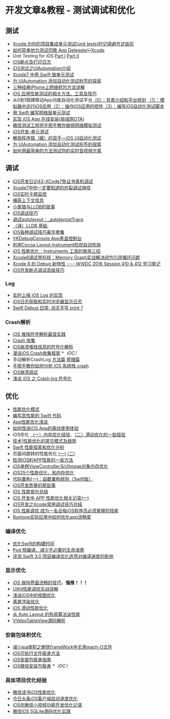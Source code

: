 # 开发文章&教程 - 测试调试和优化
## 测试
- [Xcode:为你的项目集成单元测试(unit tests)时记得避开这些坑][1]
- [如何简单地为测试切换 App Delegate￼Xcode][2] 
- Unit Testing for iOS [Part Ⅰ][3] [Part Ⅱ][4]
- [iOS断点及打印日志][5]
- [iOS测试之UIAutomation介绍][6]
- [Xcode7 中用 Swift 做单元测试][7]
- [为 UIAutomation 添加自动化测试标签的探索][8]
- [三种经典iPhone上网络抓包方法详解][9]
- [iOS 应用性能测试的相关方法、工具及技巧][10]
- 从0到1搭建移动App功能自动化测试平台[（0）：背景介绍和平台规划][11] [（1）：模拟器中运行iOS应用][12][（2）：操作iOS应用的控件][13][（3）：编写iOS自动化测试脚本][14]
- [用 Swift 编写网络层单元测试][15]
- [实现 iOS App 在线安装(局域网OTA)][16]
- [微信测试工程师手把手教你做弱网络模拟测试][17]
- [iOS开发-单元测试][18]
- [解放程序猿（媛）的双手—iOS UI自动化测试][19]
- [为 UIAutomation 添加自动化测试标签的探索][20]
- [如何用最简单的方法测试你的实时音视频方案][21]

## 调试
- [iOS开发日记43-XCode7免证书真机调试][22]
- [Xcode7中你一定要知道的炸裂调试神技][23]
- [iOS实时卡顿监控][24]
- [捕获上下文信息][25]
- [小笨狼与LLDB的故事][26]
- [iOS调试技巧][27]
- [调试autolayout：\_autolayoutTrace][28]
- [（译）LLDB 基础 ][29]
- [iOS各种调试技巧豪华套餐][30]
- [VKDebugConsole App黑盒控制台][31]
- [利用Cocoa Layout Instrument检视自动布局][32]
- [iOS 性能优化：Instruments 工具的救命三招][33]
- [Xcode8调试黑科技：Memory Graph实战解决闭包引用循环问题][34]
- [Xcode 8 的 Debug 新特性 ---- WWDC 2016 Session 410 & 412 学习笔记][35]
- [iOS开发断点调试高级技巧][36]

### Log
- [实时上报 iOS Log 的实现][37]
- [iOS日志获取和实时浏览器显示日志][38]
- [Swift Debug 日常: 消灭手写 print ?][39]

### Crash解析
- [iOS 堆栈符号解析最佳实践][40]
- [Crash 收集][41]
- [iOS崩溃堆栈信息的符号化解析][42]
- [漫谈iOS Crash收集框架][43] _\*（OC）_
- 手动解析CrashLog [方法篇][44] [原理篇][45]
- [手把手教你如何分析 iOS 系统栈 crash][46]
- [iOS崩溃调试][47]
- [浅谈 iOS 之 Crash log 符号化][48]

## 优化
- [性能优化模式][49]
- [编写高性能的 Swift 代码][50]
- [App性能优化浅谈 ][51]
- [如何改进iOS App的离线使用体验][52]
- iOS优化 [（一）内存优化经验][53]、[（二）滑动优化的一些经验][54]
- [技术|性能优化的常见模式及趋势][55]
- [Swift 性能探索和优化分析][56]
- 页面间跳转的性能优化 [(一)][57] [(二)][58]
- [检测iOS的APP性能的一些方法][59]
- [iOS单例ViewController与UIImage对象内存优化][60]
- [iOS25个性能优化，和内存优化][61]
- [代码重构(一)：函数重构规则（Swift版）][62]
- [iOS开发质量的那些事][63]
- [IOS 性能提升总结][64]
- [iOS 开发中 APP 性能优化相关记录(一)][65]
- [iOS开发之Xcode常用调试技巧总结][66]
- [iOS 性能调优,成为一名合格iOS程序员必须掌握的技能][67]
- [Runloop实际应用中如何优化app流畅度][68]

### 编译优化
- [优化Swift的构建时间][69]
- [Pod 预编译，减少不必要的生命浪费][70]
- [评测 Swift 3.0 项目编译优化选项对编译速度的影响][71]

### 显示优化
- [iOS 保持界面流畅的技巧][72]，**强推！！！**
- [UIKit性能调优实战讲解][73]
- [浅谈iOS中的视图优化][74]
- [离屏渲染优化][75]
- [iOS 滑动性能优化][76]
- [从 Auto Layout 的布局算法谈性能][77]
- [VVeboTableView源码解析][78]

### 安装包体积优化
- [减小ipa体积之删除frameWork中无用mach-O文件][79]
- [iOS可执行文件瘦身方法][80]
- [iOS安装包瘦身指南][81]
- [iOS微信安装包瘦身][82] _\*（OC）_

### 具体项目优化经验
- [微信读书iOS性能优化][83]
- [今日头条iOS客户端启动速度优化][84]
- [iOS仿微信小视频功能开发优化记录][85]
- [微信iOS SQLite源码优化实践][86]

[1]:	http://www.jianshu.com/p/d15a7dea0c5a "Xcode:为你的项目集成单元测试(unit tests)时记得避开这些坑"
[2]:	http://www.cocoachina.com/ios/20151222/14766.html
[3]:	http://chengway.in/unit-testing-for-ios-part-i/ "Unit Testing for iOS Part Ⅰ"
[4]:	http://chengway.in/unit-testing-for-ios-part-ii/ "Unit Testing for iOS Part Ⅱ"
[5]:	http://www.cnblogs.com/jsin-han/p/5156384.html "iOS断点及打印日志"
[6]:	http://summertreee.github.io/blog/2016/02/29/iosce-shi-zhi-uiautomationjie-shao/ "iOS测试之UIAutomation介绍"
[7]:	http://swift.gg/2016/03/23/unit-testing-swift/ "Xcode7 中用 Swift 做单元测试"
[8]:	http://yulingtianxia.com/blog/2016/03/28/Add-UITest-Label-for-UIAutomation/ "为 UIAutomation 添加自动化测试标签的探索"
[9]:	http://www.cnblogs.com/TingyunAPM/p/5302867.html "三种经典iPhone上网络抓包方法详解"
[10]:	http://ios.jobbole.com/84918/ "iOS 应用性能测试的相关方法、工具及技巧"
[11]:	http://debugtalk.com/post/build-app-automated-test-platform-from-0-to-1-backgroud-introduction "从0到1搭建移动App功能自动化测试平台（0）：背景介绍和平台规划"
[12]:	http://debugtalk.com/post/build-app-automated-test-platform-from-0-to-1-Appium-inspector-iOS-simulator "从0到1搭建移动App功能自动化测试平台（1）：模拟器中运行iOS应用"
[13]:	http://debugtalk.com/post/build-app-automated-test-platform-from-0-to-1-Appium-interrogate-iOS-UI "从0到1搭建移动App功能自动化测试平台（2）：操作iOS应用的控件"
[14]:	http://debugtalk.com/post/build-app-automated-test-platform-from-0-to-1-write-iOS-testcase-scripts "从0到1搭建移动App功能自动化测试平台（3）：编写iOS自动化测试脚本"
[15]:	http://www.jianshu.com/p/9a89aea48257 "用 Swift 编写网络层单元测试"
[16]:	http://www.jianshu.com/p/0546968b2d91 "实现 iOS App 在线安装(局域网OTA)"
[17]:	http://mp.weixin.qq.com/s?__biz=MzAxMzYyNDkyNA==&mid=2651332070&idx=1&sn=2fae22d0089b0af8ace73280f05492b1&scene=1&srcid=0530uZEAvbQFuj1HUrTYUtVd#wechat_redirect
[18]:	http://www.jianshu.com/p/11124d7f4968 "iOS开发-单元测试"
[19]:	http://tmq.qq.com/2016/06/uitestingiosautomation/ "解放程序猿（媛）的双手—iOS UI自动化测试"
[20]:	http://yulingtianxia.com/blog/2016/03/28/Add-UITest-Label-for-UIAutomation/ "为 UIAutomation 添加自动化测试标签的探索"
[21]:	http://www.52im.net/thread-535-1-1.html
[22]:	http://www.cnblogs.com/Twisted-Fate/p/4935487.html "iOS开发日记43-XCode7免证书真机调试"
[23]:	http://www.jianshu.com/p/70ed36cf8a98
[24]:	http://www.tanhao.me/code/151113.html/ "iOS实时卡顿监控"
[25]:	http://swift.gg/2015/11/16/capturing-context-swiftlang/ "捕获上下文信息"
[26]:	http://www.jianshu.com/p/e89af3e9a8d7 "小笨狼与LLDB的故事"
[27]:	http://www.henishuo.com/ios-lldb-debug-tech/ "iOS调试技巧"
[28]:	http://www.jianshu.com/p/3d642af85171 "调试autolayout：_autolayoutTrace（20160323补充）"
[29]:	https://segmentfault.com/a/1190000004976815 "[译] LLDB 基础"
[30]:	http://www.cnblogs.com/androidshouce/p/5586212.html "iOS各种调试技巧豪华套餐"
[31]:	http://awhisper.github.io/2016/05/22/VKDebugConsole-App%E9%BB%91%E7%9B%92%E6%8E%A7%E5%88%B6%E5%8F%B0/ "VKDebugConsole App黑盒控制台"
[32]:	http://www.cocoachina.com/ios/20151105/13927.html
[33]:	https://blog.leancloud.cn/2835/
[34]:	http://www.jianshu.com/p/f792f9aa2e45 "Xcode8调试黑科技：Memory Graph实战解决闭包引用循环问题"
[35]:	http://www.jianshu.com/p/074072c33916 "Xcode 8 的 Debug 新特性 ---- WWDC 2016 Session 410 & 412 学习笔记"
[36]:	http://www.jianshu.com/p/8e9fc9a8ab78
[37]:	http://mp.weixin.qq.com/s?__biz=MzIwMTYzMzcwOQ==&mid=2650948350&idx=1&sn=102e05d9ffb80ede917cf3f3b5959e19&scene=1&srcid=05294DgJYqxeAuyOCIlBuPkU&from=groupmessage&isappinstalled=0#wechat_redirect
[38]:	https://yohunl.com/iosri-zhi-huo-qu-he-shi-shi-liu-lan-qi-xian-shi-ri-zhi/ "iOS日志获取和实时浏览器显示日志"
[39]:	http://www.jianshu.com/p/55ce421e47e9 "Swift Debug 日常: 消灭手写 print ?"
[40]:	http://mp.weixin.qq.com/s?__biz=MzI1MTA1MzM2Nw==&mid=2649796873&idx=1&sn=277473e13b99b6488609181df7b3b9ff&chksm=f1fcc551c68b4c47f95a6519c0a863c9c6fb29f278903c1b8c5bb036bf26783fb9431c9d6461&scene=0#wechat_redirect
[41]:	https://wilddylan.github.io/2016/08/05/Crash/ "Crash 收集"
[42]:	http://crash.163.com/#news/!newsId=25 "iOS崩溃堆栈信息的符号化解析"
[43]:	http://nianxi.net/ios/ios-crash-reporter/
[44]:	http://foggry.com/blog/2015/07/27/ru-he-shou-dong-jie-xi-crashlog/ "手动解析CrashLog之----方法篇"
[45]:	http://foggry.com/blog/2015/08/10/ru-he-shou-dong-jie-xi-crashlogzhi-yuan-li-pian/ "手动解析CrashLog之----原理篇"
[46]:	http://bugly.qq.com/bbs/forum.php?mod=viewthread&tid=194
[47]:	http://www.jianshu.com/p/77660e626874 "iOS崩溃调试"
[48]:	http://news.oneapm.com/crash-log-ios/ "浅谈 iOS 之 Crash log 符号化"
[49]:	http://tech.meituan.com/performance_tuning_pattern.html "性能优化模式"
[50]:	http://www.oschina.net/translate/swift-optimizationtips
[51]:	http://blog.csdn.net/wwj_748/article/details/50322581 "App性能优化浅谈"
[52]:	http://www.cnblogs.com/jgCho/p/5287185.html "如何改进iOS App的离线使用体验"
[53]:	http://www.jianshu.com/p/ef52250df748 "iOS优化（一）内存优化经验"
[54]:	http://www.jianshu.com/p/f72da9dd48e2 "iOS优化（二）滑动优化的一些经验"
[55]:	http://mp.weixin.qq.com/s?__biz=MzA5MTA0NjgzMQ==&mid=402378996&idx=1&sn=375044215c5189638570291fb89afa45&scene=1&srcid=0107C7OW9W8ANejPmmfcVRrB&from=groupmessage&isappinstalled=0#wechat_redirect
[56]:	https://onevcat.com/2016/02/swift-performance/ "Swift 性能探索和优化分析"
[57]:	http://www.jianshu.com/p/77847c0027c9 "页面间跳转的性能优化(一)"
[58]:	http://www.jianshu.com/p/92532c2b1d55 "页面间跳转的性能优化(二)"
[59]:	http://www.starming.com/index.php
[60]:	http://blog.talisk.cn/blog/2016/03/30/iOS-Singleton-ViewController-Performance-optimization/
[61]:	http://www.cnblogs.com/GYCocoa/p/5404325.html "iOS25个性能优化，和内存优化"
[62]:	http://www.cnblogs.com/ludashi/p/5223241.html "代码重构(一)：函数重构规则（Swift版）"
[63]:	http://crash.163.com/#news/!newsId=12 "iOS开发质量的那些事"
[64]:	http://www.jianshu.com/p/866ba7a38a23 "IOS 性能提升总结"
[65]:	http://devxiaofan.com/2016/10/07/iOS-%E5%BC%80%E5%8F%91%E4%B8%AD-APP-%E6%80%A7%E8%83%BD%E4%BC%98%E5%8C%96%E7%9B%B8%E5%85%B3%E8%AE%B0%E5%BD%95-%E4%B8%80/ "iOS 开发中 APP 性能优化相关记录(一)"
[66]:	http://www.jianshu.com/p/d8bc3d74dc3e
[67]:	http://www.jianshu.com/p/05b68c84913a
[68]:	http://www.jianshu.com/p/2db318d68e7e
[69]:	http://geek.csdn.net/news/detail/73501
[70]:	https://mp.weixin.qq.com/s?__biz=MzIwMTYzMzcwOQ==&mid=2650948341&idx=1&sn=bf12097fe33d3bb553fab040a394eab6
[71]:	https://zhuanlan.zhihu.com/p/23169818
[72]:	http://blog.ibireme.com/2015/11/12/smooth_user_interfaces_for_ios/
[73]:	http://www.jianshu.com/p/619cf14640f3 "UIKit性能调优实战讲解"
[74]:	http://www.jianshu.com/p/5c968a240e27 "浅谈iOS中的视图优化"
[75]:	http://www.jianshu.com/p/ca51c9d3575b "离屏渲染优化"
[76]:	http://www.cnblogs.com/smileEvday/articles/iOS_performance.html "iOS 滑动性能优化"
[77]:	http://draveness.me/layout-performance/ "从 Auto Layout 的布局算法谈性能"
[78]:	http://www.jianshu.com/p/78027a3a2c41
[79]:	http://jaq.alibaba.com/community/art/show?articleid=229 "减小ipa体积之删除frameWork中无用mach-O文件"
[80]:	http://www.cnblogs.com/jgCho/p/5627169.html "iOS可执行文件瘦身方法"
[81]:	http://www.zoomfeng.com/blog/ipa-size-thin.html "iOS安装包瘦身指南"
[82]:	https://mp.weixin.qq.com/s?__biz=MzAwNDY1ODY2OQ==&mid=207986417&idx=1&sn=77ea7d8e4f8ab7b59111e78c86ccfe66&scene=1&srcid=1024pgRuhHtElUqPlXjsizht&key=b410d3164f5f798e9752971b4cb76dd5efae6b5c2f1f10cbafd3573c6186c16ee60ce346711f7433ff6ab0d6aa974e3e&ascene=0&uin=MTQxOTU1ODg4MQ==&devicetype=iMac+MacBookPro11,5+OSX+OSX+10.11+build(15A284)&version=11020201&pass_ticket=h1CfhovWAS61j24tFYTljyTFl4r9BUlFON7H+Nl6hMV1ZpVN2kG4/LL6yxnDUjd9
[83]:	http://dev.qq.com/topic/578c93ca9644bd524bfcabe8
[84]:	https://techblog.toutiao.com/2017/01/17/iosspeed/
[85]:	http://www.jianshu.com/p/6d35bb53f4ac "iOS仿微信小视频功能开发优化记录"
[86]:	http://mp.weixin.qq.com/s?__biz=MzAwNDY1ODY2OQ==&mid=2649286361&idx=1&sn=78bbcda7f41a14291ad71289e4821f71&scene=0#wechat_redirect